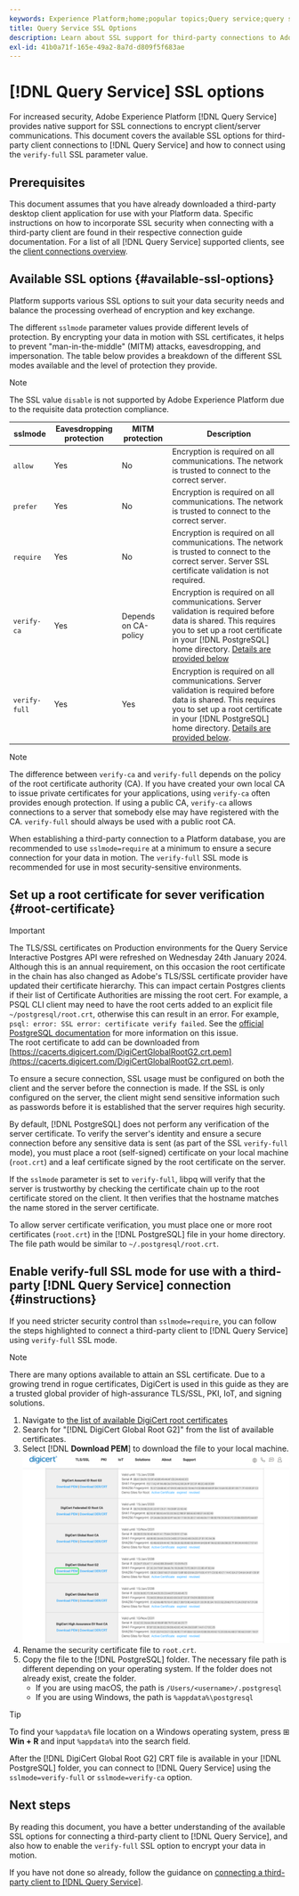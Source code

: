```yaml
---
keywords: Experience Platform;home;popular topics;Query service;query service;connect;connect to query service;SSL;ssl;sslmode;
title: Query Service SSL Options
description: Learn about SSL support for third-party connections to Adobe Experience Platform Query Service, and how to connect using verify-full SSL mode.
exl-id: 41b0a71f-165e-49a2-8a7d-d809f5f683ae
---
```

# [!DNL Query Service] SSL options

For increased security, Adobe Experience Platform [!DNL Query Service] provides native support for SSL connections to encrypt client/server communications. This document covers the available SSL options for third-party client connections to [!DNL Query Service] and how to connect using the `verify-full` SSL parameter value.

## Prerequisites

This document assumes that you have already downloaded a third-party desktop client application for use with your Platform data. Specific instructions on how to incorporate SSL security when connecting with a third-party client are found in their respective connection guide documentation. For a list of all [!DNL Query Service] supported clients, see the [client connections overview](./overview.md).

## Available SSL options {#available-ssl-options}

Platform supports various SSL options to suit your data security needs and balance the processing overhead of encryption and key exchange. 

The different `sslmode` parameter values provide different levels of protection. By encrypting your data in motion with SSL certificates, it helps to prevent "man-in-the-middle" (MITM) attacks, eavesdropping, and impersonation. The table below provides a breakdown of the different SSL modes available and the level of protection they provide.

>[!NOTE]
>
> The SSL value `disable` is not supported by Adobe Experience Platform due to the requisite data protection compliance. 

|  sslmode |  Eavesdropping protection | MITM protection  | Description  |
|---|---|---|---|
| `allow`  | Yes  | No  | Encryption is required on all communications. The network is trusted to connect to the correct server. |
| `prefer`  | Yes  | No  | Encryption is required on all communications. The network is trusted to connect to the correct server. |
| `require`  | Yes  | No  | Encryption is required on all communications. The network is trusted to connect to the correct server. Server SSL certificate validation is not required. |
| `verify-ca`  | Yes  | Depends on CA-policy  | Encryption is required on all communications. Server validation is required before data is shared. This requires you to set up a root certificate in your [!DNL PostgreSQL] home directory. [Details are provided below](#instructions) |
| `verify-full`  | Yes  | Yes  | Encryption is required on all communications. Server validation is required before data is shared. This requires you to set up a root certificate in your [!DNL PostgreSQL] home directory. [Details are provided below](#instructions).  |

>[!NOTE]
>
>The difference between `verify-ca` and `verify-full` depends on the policy of the root certificate authority (CA). If you have created your own local CA to issue private certificates for your applications, using `verify-ca` often provides enough protection. If using a public CA, `verify-ca` allows connections to a server that somebody else may have registered with the CA. `verify-full` should always be used with a public root CA.

When establishing a third-party connection to a Platform database, you are recommended to use `sslmode=require` at a minimum to ensure a secure connection for your data in motion. The `verify-full` SSL mode is recommended for use in most security-sensitive environments.

## Set up a root certificate for sever verification {#root-certificate}

>[!IMPORTANT]
>
>The TLS/SSL certificates on Production environments for the Query Service Interactive Postgres API were refreshed on Wednesday 24th January 2024.<br>Although this is an annual requirement, on this occasion the root certificate in the chain has also changed as Adobe's TLS/SSL certificate provider have updated their certificate hierarchy. This can impact certain Postgres clients if their list of Certificate Authorities are missing the root cert. For example, a PSQL CLI client may need to have the root certs added to an explicit file `~/postgresql/root.crt`, otherwise this can result in an error. For example, `psql: error: SSL error: certificate verify failed`. See the [official PostgreSQL documentation](https://www.postgresql.org/docs/current/libpq-ssl.html#LIBQ-SSL-CERTIFICATES) for more information on this issue.<br>The root certificate to add can be downloaded from [https://cacerts.digicert.com/DigiCertGlobalRootG2.crt.pem](https://cacerts.digicert.com/DigiCertGlobalRootG2.crt.pem).

To ensure a secure connection, SSL usage must be configured on both the client and the server before the connection is made. If the SSL is only configured on the server, the client might send sensitive information such as passwords before it is established that the server requires high security.

By default, [!DNL PostgreSQL] does not perform any verification of the server certificate. To verify the server's identity and ensure a secure connection before any sensitive data is sent (as part of the SSL `verify-full` mode), you must place a root (self-signed) certificate on your local machine (`root.crt`) and a leaf certificate signed by the root certificate on the server.

If the `sslmode` parameter is set to `verify-full`, libpq will verify that the server is trustworthy by checking the certificate chain up to the root certificate stored on the client. It then verifies that the hostname matches the name stored in the server certificate.

To allow server certificate verification, you must place one or more root certificates (`root.crt`) in the [!DNL PostgreSQL] file in your home directory. The file path would be similar to `~/.postgresql/root.crt`.

## Enable verify-full SSL mode for use with a third-party [!DNL Query Service] connection {#instructions}

If you need stricter security control than `sslmode=require`, you can follow the steps highlighted to connect a third-party client to [!DNL Query Service] using `verify-full` SSL mode.

>[!NOTE]
>
>There are many options available to attain an SSL certificate. Due to a growing trend in rogue certificates, DigiCert is used in this guide as they are a trusted global provider of high-assurance TLS/SSL, PKI, IoT, and signing solutions. 

1. Navigate to [the list of available DigiCert root certificates](https://www.digicert.com/kb/digicert-root-certificates.htm)
1. Search for "[!DNL DigiCert Global Root G2]" from the list of available certificates.
1. Select [!DNL **Download PEM**] to download the file to your local machine.
![The list of available DigiCert root certificates with Download PEM highlighted.](../images/clients/ssl-modes/digicert.png)
1. Rename the security certificate file to `root.crt`.
1. Copy the file to the [!DNL PostgreSQL] folder. The necessary file path is different depending on your operating system. If the folder does not already exist, create the folder. 
    - If you are using macOS, the path is `/Users/<username>/.postgresql`
    - If you are using Windows, the path is `%appdata%\postgresql`

>[!TIP]
>
>To find your `%appdata%` file location on a Windows operating system, press ⊞ **Win + R** and input `%appdata%` into the search field.

After the [!DNL DigiCert Global Root G2] CRT file is available in your [!DNL PostgreSQL] folder, you can connect to [!DNL Query Service] using the `sslmode=verify-full` or `sslmode=verify-ca` option.

## Next steps

By reading this document, you have a better understanding of the available SSL options for connecting a third-party client to [!DNL Query Service], and also how to enable the `verify-full` SSL option to encrypt your data in motion.

If you have not done so already, follow the guidance on [connecting a third-party client to [!DNL Query Service]](./overview.md).
